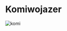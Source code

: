 # Komiwojazer
![komi](https://user-images.githubusercontent.com/34125361/55673791-ec161480-58ac-11e9-9595-a875b1ee0f48.png)
